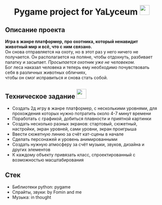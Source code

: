<h1 align="center">Pygame project for YaLyceum
<img src="https://media.giphy.com/media/8lQyyys3SGBoUUxrUp/giphy.gif" height="32"/></h1>
<h2>Описание проекта</h2>
<p><b>Игра в жанре платформер, про охотника, который ненавидит животный мир и всё, что с ним связано.</b><br>
Он снова отправляется на охоту, но в этот раз у него ничего не получается. Он располагается на поляне, чтобы отдохнуть, разбивает палатку и засыпает.
<i>Просыпается охотник уже не человеком.</i><br> Бог леса наказал человека и теперь ему необходимо почувствовать себя в различных животных обличиях,<br> чтобы он смог исправиться и снова стать собой.<p>
<h2>Техническое задание <img src="https://media.giphy.com/media/v1.Y2lkPTc5MGI3NjExMW5oaTJkbm1xdTg3N2FqbGt0aXE1ZGhjOGJ2eDU1dTdobjI1aXJmbCZlcD12MV9pbnRlcm5hbF9naWZfYnlfaWQmY3Q9Zw/9Y5BbDSkSTiY8/giphy.gif" height="32"/></h2>
<ul>
 <li>Создать 2д игру в жанре платформер, с несколькими уровнями, для прохождения которых нужно потратить около 4-7 минут времени</li>
 <li>Поработать с графикой, добиться плавности и приятной картинки</li>
 <li>Создать несколько разных экранов: стартовый, сюжетный, настройки, экран уровней, сами уровни, экран проигрыша</li>
 <li>Ввести сюжетную линию за счёт кат-сцены в начале</li>
 <li>Сделать персонажей и уровень анимированными</li>
 <li>Создать нужную атмосферу за счёт музыки, звуков, дизайна и других элементов</li>
 <li>К каждому объекту привязать класс, спроектированный с возможностью масштабирования</li>
</ul>
<h2>Стек</h2>
<ul>
 <li>Библиотеки python: pygame</li>
 <li>Спрайты, звуки: by Fomin and me</li>
 <li>Музыка: in thought</li>
</ul>
